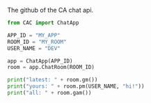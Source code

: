 The github of the CA chat api.


```python
from CAC import ChatApp

APP_ID = "MY_APP"
ROOM_ID = "MY_ROOM"
USER_NAME = "DEV"

app = ChatApp(APP_ID)
room = app.ChatRoom(ROOM_ID)

print("latest: " + room.gm())
print("yours: " + room.pm(USER_NAME, "hi!"))
print("all: " + room.gam())
```
<!---
CAChatAPI/CAChatAPI is a ✨ special ✨ repository because its `README.md` (this file) appears on your GitHub profile.
You can click the Preview link to take a look at your changes.
--->
